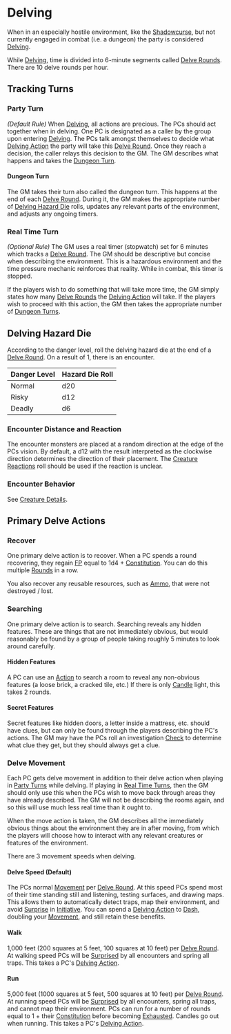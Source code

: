 # Delving

When in an especially hostile environment, like the [Shadowcurse](../Hazards/Shadowcurse.md), but not currently engaged in combat (i.e. a dungeon) the party is considered [Delving](Delving.md).

While [Delving](Delving.md), time is divided into 6-minute segments called [Delve Rounds](Round.md#Delve%20Round). There are 10 delve rounds per hour.

## Tracking Turns

### Party Turn

*(Default Rule)*
When [Delving](Delving.md), all actions are precious. The PCs should act together when in delving. One PC is designated as a caller by the group upon entering [Delving](Delving.md). The PCs talk amongst themselves to decide what [Delving Action](Action.md#Delving%20Action) the party will take this [Delve Round](Round.md#Delve%20Round). Once they reach a decision, the caller relays this decision to the GM. The GM describes what happens and takes the [Dungeon Turn](Delving.md#Dungeon%20Turn).

#### Dungeon Turn

The GM takes their turn also called the dungeon turn. This happens at the end of each [Delve Round](Round.md#Delve%20Round). During it, the GM makes the appropriate number of [Delving Hazard Die](Delving.md#Delving%20Hazard%20Die) rolls, updates any relevant parts of the environment, and adjusts any ongoing timers.

### Real Time Turn

*(Optional Rule)*
The GM uses a real timer (stopwatch) set for 6 minutes which tracks a [Delve Round](Round.md#Delve%20Round). The GM should be descriptive but concise when describing the environment. This is a hazardous environment and the time pressure mechanic reinforces that reality. While in combat, this timer is stopped.

If the players wish to do something that will take more time, the GM simply states how many [Delve Rounds](Round.md#Delve%20Round) the [Delving Action](Action.md#Delving%20Action) will take. If the players wish to proceed with this action, the GM then takes the appropriate number of [Dungeon Turns](Delving.md#Dungeon%20Turn).

## Delving Hazard Die

According to the danger level, roll the delving hazard die at the end of a [Delve Round](Round.md#Delve%20Round). On a result of 1, there is an encounter.

| Danger Level | Hazard Die Roll |
| ------------ | --------------- |
| Normal       | d20             |
| Risky        | d12             |
| Deadly       | d6              |

### Encounter Distance and Reaction

The encounter monsters are placed at a random direction at the edge of the PCs vision. By default, a d12 with the result interpreted as the clockwise direction determines the direction of their placement. The [Creature Reactions](../Social%20Systems/Creature%20Reactions.md) roll should be used if the reaction is unclear.

### Encounter Behavior

See [Creature Details](Overland%20Journeys.md#Creature%20Details).

## Primary Delve Actions

### Recover

One primary delve action is to recover. When a PC spends a round recovering, they regain [FP](../Player%20Characters/Derived%20Statistics/Fatigue%20Points.md) equal to 1d4 + [Constitution](../Player%20Characters/Chosen%20Statistics/Constitution.md). You can do this multiple [Rounds](Round.md) in a row.

You also recover any reusable resources, such as [Ammo](../Items/Weapon%20Properties/Ammo%20Property.md), that were not destroyed / lost.

### Searching

One primary delve action is to search. Searching reveals any hidden features. These are things that are not immediately obvious, but would reasonably be found by a group of people taking roughly 5 minutes to look around carefully.

#### Hidden Features

A PC can use an [Action](Action.md) to search a room to reveal any non-obvious features (a loose brick, a cracked tile, etc.) If there is only [Candle](../Items/Gear/10%20Coins/Candle.md) light, this takes 2 rounds.

#### Secret Features

Secret features like hidden doors, a letter inside a mattress, etc. should have clues, but can only be found through the players describing the PC's actions. The GM may have the PCs roll an investigation [Check](Check.md) to determine what clue they get, but they should always get a clue.

### Delve Movement

Each PC gets delve movement in addition to their delve action when playing in [Party Turns](Delving.md#Party%20Turn) while delving. If playing in [Real Time Turns](Delving.md#Real%20Time%20Turn), then the GM should only use this when the PCs wish to move back through areas they have already described. The GM will not be describing the rooms again, and so this will use much less real time than it ought to.

When the move action is taken, the GM describes all the immediately obvious things about the environment they are in after moving, from which the players will choose how to interact with any relevant creatures or features of the environment.

There are 3 movement speeds when delving.

#### Delve Speed (Default)

The PCs normal [Movement](Movement.md) per [Delve Round](Round.md#Delve%20Round). At this speed PCs spend most of their time standing still and listening, testing surfaces, and drawing maps. This allows them to automatically detect traps, map their environment, and avoid [Surprise](../Conditions/Surprised.md) in [Initiative](Initiative.md). You can spend a [Delving Action](Action.md#Delving%20Action) to [Dash](Movement.md#Dash), doubling your [Movement](Movement.md), and still retain these benefits.

#### Walk

1,000 feet (200 squares at 5 feet, 100 squares at 10 feet) per [Delve Round](Round.md#Delve%20Round). At walking speed PCs will be [Surprised](../Conditions/Surprised.md) by all encounters and spring all traps. This takes a PC's [Delving Action](Action.md#Delving%20Action).

#### Run

5,000 feet (1000 squares at 5 feet, 500 squares at 10 feet) per [Delve Round](Round.md#Delve%20Round). At running speed PCs will be [Surprised](../Conditions/Surprised.md) by all encounters, spring all traps, and cannot map their environment. PCs can run for a number of rounds equal to 1 + their [Constitution](../Player%20Characters/Chosen%20Statistics/Constitution.md) before becoming [Exhausted](../Conditions/Exhausted.md). Candles go out when running. This takes a PC's [Delving Action](Action.md#Delving%20Action).

